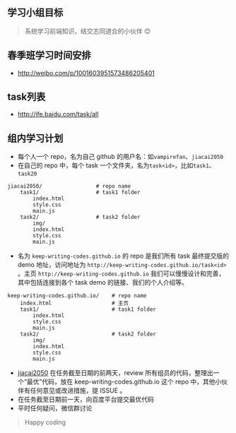 ## 学习小组目标

> 系统学习前端知识，结交志同道合的小伙伴 😊

## 春季班学习时间安排

- http://weibo.com/p/1001603951573486205401

## task列表

- http://ife.baidu.com/task/all

## 组内学习计划

- 每个人一个 repo，名为自己 github 的用户名：如`vampirefan`、`jiacai2050`
- 在自己的 repo 中，每个 task 一个文件夹，名为`task<id>`，比如`task1`、`task20`
```
jiacai2050/                 # repo name
	task1/                  # task1 folder
    	index.html
    	style.css
    	main.js 
    task2/                  # task2 folder
    	img/
    	index.html
    	style.css
    	main.js 
```
- 名为 `keep-writing-codes.github.io` 的 repo 是我们所有 task 最终提交版的 demo 地址，访问地址为 `http://keep-writing-codes.github.io/task<id>` 。主页 `http://keep-writing-codes.github.io` 我们可以慢慢设计和完善，其中包括连接到各个 task demo 的链接、我们的个人介绍等。 
```
keep-writing-codes.github.io/  	 # repo name
	index.html 				     # 主页
	task1/                 		 # task1 folder
    	index.html
    	style.css
    	main.js 
    task2/                 		 # task2 folder
    	img/
    	index.html
    	style.css
    	main.js 
```
- [jiacai2050](https://github.com/jiacai2050) 在任务截至日期的前两天，review 所有组员的代码，整理出一个“最优”代码，放在 keep-writing-codes.github.io 这个 repo 中，其他小伙伴有任何意见或改进措施，提 ISSUE 。
- 在任务截至日期前一天，向百度平台提交最优代码
- 平时任何疑问，微信群讨论

> Happy coding
